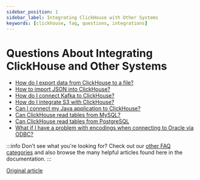 ```yaml
---
sidebar_position: 1
sidebar_label: Integrating ClickHouse with Other Systems
keywords: [clickhouse, faq, questions, integrations]
---
```


# Questions About Integrating ClickHouse and Other Systems 

-   [How do I export data from ClickHouse to a file?](../../faq/integration/file-export.md)
-   [How to import JSON into ClickHouse?](../../faq/integration/json-import.md)
-   [How do I connect Kafka to ClickHouse?](../../integrations/kafka/)
-   [How do I integrate S3 with ClickHouse?](../../integrations/aws/)
-   [Can I connect my Java application to ClickHouse?](../../integrations/jdbc/)
-   [Can ClickHouse read tables from MySQL?](../../integrations/mysql/)
-   [Can ClickHouse read tables from PostgreSQL](../../integrations/postgresql/)
-   [What if I have a problem with encodings when connecting to Oracle via ODBC?](../../faq/integration/oracle-odbc.md)

:::info Don’t see what you're looking for?
Check out our [other FAQ categories](../../faq/index.md) and also browse the many helpful articles found here in the documentation.
:::

[Original article](https://clickhouse.com/docs/faq/integration/)
